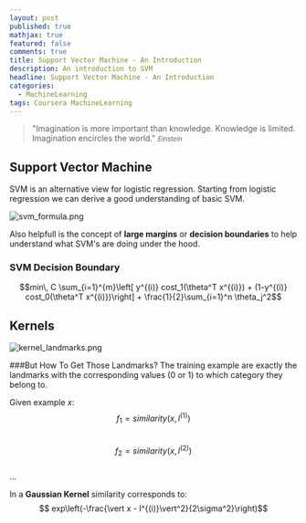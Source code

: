 ```yaml
---
layout: post
published: true
mathjax: true
featured: false
comments: true
title: Support Vector Machine - An Introduction
description: An introduction to SVM
headline: Support Vector Machine - An Introduction
categories:
  - MachineLearning
tags: Coursera MachineLearning
---
```

>&quot;Imagination is more important than knowledge. Knowledge is limited. Imagination encircles the world.&quot;
><small><cite title="Einstein">Einstein</cite></small>

## Support Vector Machine
SVM is an alternative view for logistic regression. Starting from logistic regression we can derive a good understanding of basic SVM.

![svm_formula.png]({{site.baseurl}}/images/posts/SupportVectorMachine_AnIntroduction/svm_formula.png)

Also helpfull is the concept of **large margins** or **decision boundaries** to help understand what SVM's are doing under the hood.

### SVM Decision Boundary
$$min\, C \sum_{i=1}^{m}\left[ y^{(i)} cost_1(\theta^T x^{(i)}) + (1-y^{(i)} cost_0(\theta^T x^{(i)})\right] + \frac{1}{2}\sum_{i=1}^n \theta_j^2$$

## Kernels
![kernel_landmarks.png]({{site.baseurl}}/images/posts/SupportVectorMachine_AnIntroduction/kernel_landmarks.png)

###But How To Get Those Landmarks?
The training example are exactly the landmarks with the corresponding values (0 or 1) to which category they belong to.

Given example *x*:
$$ f_1 = similarity(x,l^{(1)})$$ <br>
$$ f_2 = similarity(x,l^{(2)})$$ <br>
... <br>

In a **Gaussian Kernel** similarity corresponds to: $$ exp\left(-\frac{\vert x - l^{(i)}\vert^2}{2\sigma^2}\right)$$